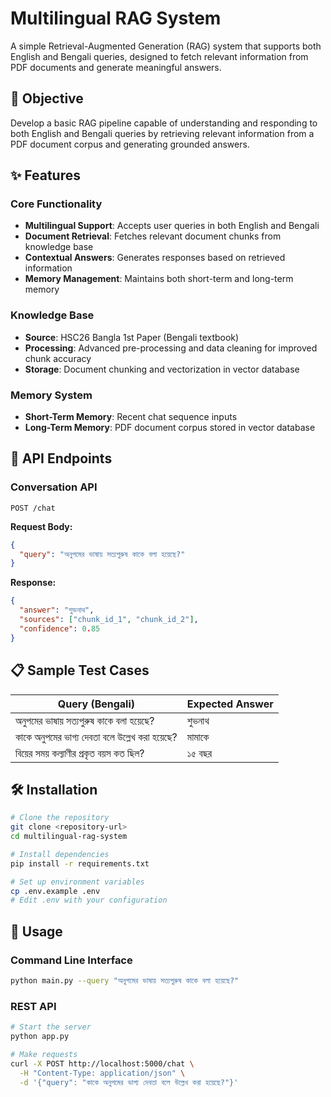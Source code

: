 # Multilingual RAG System

A simple Retrieval-Augmented Generation (RAG) system that supports both English and Bengali queries, designed to fetch relevant information from PDF documents and generate meaningful answers.

## 🎯 Objective

Develop a basic RAG pipeline capable of understanding and responding to both English and Bengali queries by retrieving relevant information from a PDF document corpus and generating grounded answers.

## ✨ Features

### Core Functionality
- **Multilingual Support**: Accepts user queries in both English and Bengali
- **Document Retrieval**: Fetches relevant document chunks from knowledge base
- **Contextual Answers**: Generates responses based on retrieved information
- **Memory Management**: Maintains both short-term and long-term memory

### Knowledge Base
- **Source**: HSC26 Bangla 1st Paper (Bengali textbook)
- **Processing**: Advanced pre-processing and data cleaning for improved chunk accuracy
- **Storage**: Document chunking and vectorization in vector database

### Memory System
- **Short-Term Memory**: Recent chat sequence inputs
- **Long-Term Memory**: PDF document corpus stored in vector database

## 🚀 API Endpoints

### Conversation API
```
POST /chat
```
**Request Body:**
```json
{
  "query": "অনুপমের ভাষায় সত্যপুরুষ কাকে বলা হয়েছে?"
}
```

**Response:**
```json
{
  "answer": "শুভনাথ",
  "sources": ["chunk_id_1", "chunk_id_2"],
  "confidence": 0.85
}
```

## 📋 Sample Test Cases

| Query (Bengali) | Expected Answer |
|----------------|-----------------|
| অনুপমের ভাষায় সত্যপুরুষ কাকে বলা হয়েছে? | শুভনাথ |
| কাকে অনুপমের ভাগ্য দেবতা বলে উল্লেখ করা হয়েছে? | মামাকে |
| বিয়ের সময় কল্যাণীর প্রকৃত বয়স কত ছিল? | ১৫ বছর |

## 🛠️ Installation

```bash
# Clone the repository
git clone <repository-url>
cd multilingual-rag-system

# Install dependencies
pip install -r requirements.txt

# Set up environment variables
cp .env.example .env
# Edit .env with your configuration
```

## 📖 Usage

### Command Line Interface
```bash
python main.py --query "অনুপমের ভাষায় সত্যপুরুষ কাকে বলা হয়েছে?"
```

### REST API
```bash
# Start the server
python app.py

# Make requests
curl -X POST http://localhost:5000/chat \
  -H "Content-Type: application/json" \
  -d '{"query": "কাকে অনুপমের ভাগ্য দেবতা বলে উল্লেখ করা হয়েছে?"}'
```
